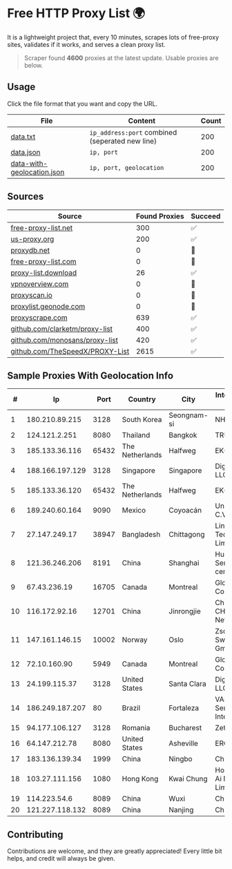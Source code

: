 
# Free HTTP Proxy List 🌍

It is a lightweight project that, every 10 minutes, scrapes lots of free-proxy sites, validates if it works, and serves a clean proxy list.


> Scraper found **4600** proxies at the latest update. Usable proxies are below.

## Usage

Click the file format that you want and copy the URL.


|File|Content|Count|
|----|-------|-----|
|[data.txt](https://raw.githubusercontent.com/themiralay/Proxy-List-World/master/data.txt)|`ip_address:port` combined (seperated new line)|200|
|[data.json](https://raw.githubusercontent.com/themiralay/Proxy-List-World/master/data.json)|`ip, port`|200|
|[data-with-geolocation.json](https://raw.githubusercontent.com/themiralay/Proxy-List-World/master/data-with-geolocation.json)|`ip, port, geolocation`|200|

## Sources

|Source|Found Proxies|Succeed|
|------|-------------|-------|
|[free-proxy-list.net](https://free-proxy-list.net)|300|✅|
|[us-proxy.org](https://www.us-proxy.org)|200|✅|
|[proxydb.net](http://proxydb.net)|0|🚫|
|[free-proxy-list.com](https://free-proxy-list.com/?page=&port=&type%5B%5D=http&type%5B%5D=https&up_time=0&search=Search)|0|🚫|
|[proxy-list.download](https://www.proxy-list.download/HTTP)|26|✅|
|[vpnoverview.com](https://vpnoverview.com/privacy/anonymous-browsing/free-proxy-servers)|0|🚫|
|[proxyscan.io](https://www.proxyscan.io)|0|🚫|
|[proxylist.geonode.com](https://proxylist.geonode.com/api/proxy-list?limit=300&page=1&sort_by=lastChecked&sort_type=desc&protocols=http,https)|0|🚫|
|[proxyscrape.com](https://api.proxyscrape.com/v2/?request=displayproxies&protocol=http&timeout=10000&country=all&ssl=all&anonymity=all)|639|✅|
|[github.com/clarketm/proxy-list](https://raw.githubusercontent.com/clarketm/proxy-list/master/proxy-list-raw.txt)|400|✅|
|[github.com/monosans/proxy-list](https://raw.githubusercontent.com/monosans/proxy-list/main/proxies/http.txt)|420|✅|
|[github.com/TheSpeedX/PROXY-List](https://raw.githubusercontent.com/TheSpeedX/PROXY-List/master/http.txt)|2615|✅|


## Sample Proxies With Geolocation Info

|#|Ip|Port|Country|City|Internet Service Provider|
|-|--|----|-------|----|-------------------------|
|1|180.210.89.215|3128|South Korea|Seongnam-si|NHNCLOUD|
|2|124.121.2.251|8080|Thailand|Bangkok|TRUEBB|
|3|185.133.36.116|65432|The Netherlands|Halfweg|EK-Media B.V.|
|4|188.166.197.129|3128|Singapore|Singapore|DigitalOcean, LLC|
|5|185.133.36.120|65432|The Netherlands|Halfweg|EK-Media B.V.|
|6|189.240.60.164|9090|Mexico|Coyoacán|Uninet S.A. de C.V.|
|7|27.147.249.17|38947|Bangladesh|Chittagong|Link3 Technologies Limited|
|8|121.36.246.206|8191|China|Shanghai|Huawei Cloud Service data center|
|9|67.43.236.19|16705|Canada|Montreal|GloboTech Communications|
|10|116.172.92.16|12701|China|Jinrongjie|China Unicom CHINA169 Network|
|11|147.161.146.15|10002|Norway|Oslo|Zscaler Switzerland GmbH|
|12|72.10.160.90|5949|Canada|Montreal|GloboTech Communications|
|13|24.199.115.37|3128|United States|Santa Clara|DigitalOcean, LLC|
|14|186.249.187.207|80|Brazil|Fortaleza|VAS Freitas Servicos de Internet Ltda|
|15|94.177.106.127|3128|Romania|Bucharest|ZetServers|
|16|64.147.212.78|8080|United States|Asheville|ERC Broadband|
|17|183.136.139.34|1999|China|Ningbo|China Telecom|
|18|103.27.111.156|1080|Hong Kong|Kwai Chung|Hong Kong San Ai Net Int'l Limited|
|19|114.223.54.6|8089|China|Wuxi|Chinanet|
|20|121.227.118.132|8089|China|Nanjing|China Telecom|



## Contributing

Contributions are welcome, and they are greatly appreciated! Every
little bit helps, and credit will always be given.

